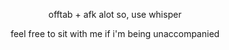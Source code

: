 <p align="center"> offtab + afk alot so, use whisper

<p align="center"> feel free to sit with me if i'm being unaccompanied 


